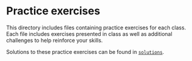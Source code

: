 # Practice exercises

This directory includes files containing practice exercises for each class.
Each file includes exercises presented in class as well as additional
challenges to help reinforce your skills.

Solutions to these practice exercises can be found in [`solutions`](../solutions/).

